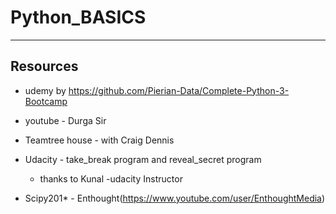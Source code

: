 # Python_BASICS


---
## Resources 

- udemy by https://github.com/Pierian-Data/Complete-Python-3-Bootcamp

- youtube - Durga Sir 

- Teamtree house - with Craig Dennis

- Udacity - take_break program and reveal_secret program 
  - thanks to Kunal -udacity Instructor
 
- Scipy201* - Enthought(https://www.youtube.com/user/EnthoughtMedia) 
 
